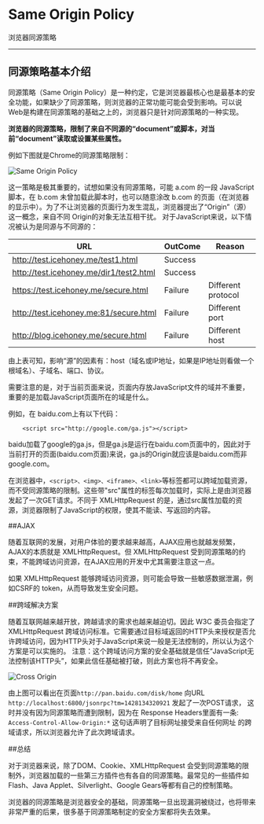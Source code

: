 # Same Origin Policy

浏览器同源策略

---

## 同源策略基本介绍

同源策略（Same Origin Policy）是一种约定，它是浏览器最核心也是最基本的安全功能，如果缺少了同源策略，则浏览器的正常功能可能会受到影响。可以说Web是构建在同源策略的基础之上的，浏览器只是针对同源策略的一种实现。

**浏览器的同源策略，限制了来自不同源的“document”或脚本，对当前“document”读取或设置某些属性。**

例如下图就是Chrome的同源策略限制：

![Same Origin Policy](img/Same-Origin-Policy-1.png)

这一策略是极其重要的，试想如果没有同源策略，可能 a.com 的一段 JavaScript 脚本，在 b.com 未曾加载此脚本时，也可以随意涂改 b.com 的页面（在浏览器的显示中）。为了不让浏览器的页面行为发生混乱，浏览器提出了“Origin”（源）这一概念，来自不同 Origin的对象无法互相干扰。
对于JavaScript来说，以下情况被认为是同源与不同源的：

URL                                     | OutCome              | Reason 
--------------------------------------- | -------------------- | ------------------------
http://test.icehoney.me/test1.html      | Success              |                          
http://test.icehoney.me/dir1/test2.html | Success              |  
https://test.icehoney.me/secure.html    | Failure              | Different protocol                
http://test.icehoney.me:81/secure.html  | Failure              | Different port
http://blog.icehoney.me/secure.html     | Failure              | Different host

由上表可知，影响“源”的因素有：host（域名或IP地址，如果是IP地址则看做一个根域名）、子域名、端口、协议。

需要注意的是，对于当前页面来说，页面内存放JavaScript文件的域并不重要，重要的是加载JavaScript页面所在的域是什么。

例如，在 baidu.com上有以下代码：

		<script src="http://google.com/ga.js"></script>

baidu加载了google的ga.js，但是ga.js是运行在baidu.com页面中的，因此对于当前打开的页面(baidu.com页面)来说，ga.js的Origin就应该是baidu.com而非google.com。

在浏览器中，`<script>、<img>、<iframe>、<link>`等标签都可以跨域加载资源，而不受同源策略的限制。这些带"src"属性的标签每次加载时，实际上是由浏览器发起了一次GET请求。不同于 XMLHttpRequest 的是，通过src属性加载的资源，浏览器限制了JavaScript的权限，使其不能读、写返回的内容。

##AJAX

随着互联网的发展，对用户体验的要求越来越高，AJAX应用也就越发频繁，AJAX的本质就是 XMLHttpRequest。但 XMLHttpRequest 受到同源策略的约束，不能跨域访问资源，在AJAX应用的开发中尤其需要注意这一点。

如果 XMLHttpRequest 能够跨域访问资源，则可能会导致一些敏感数据泄漏，例如CSRF的 token，从而导致发生安全问题。

##跨域解决方案

随着互联网越来越开放，跨越请求的需求也越来越迫切。因此 W3C 委员会指定了 XMLHttpRequest 跨域访问标准。它需要通过目标域返回的HTTP头来授权是否允许跨域访问，因为HTTP头对于JavaScript来说一般是无法控制的，所以认为这个方案是可以实施的。
注意：这个跨域访问方案的安全基础就是信任“JavaScript无法控制该HTTP头”，如果此信任基础被打破，则此方案也将不再安全。

![Cross Origin](img/Same-Origin-Policy-2.png)

由上图可以看出在页面`http://pan.baidu.com/disk/home` 向URL `http://localhost:6800/jsonrpc?tm=1428134320921` 发起了一次POST请求，
这时并没有因为同源策略而遭到限制，因为在 Response Headers里面有一条: `Access-Control-Allow-Origin:*` 这句话声明了目标网址接受来自任何网址
的跨域请求，所以浏览器允许了此次跨域请求。

##总结

对于浏览器来说，除了DOM、Cookie、XMLHttpRequest 会受到同源策略的限制外，浏览器加载的一些第三方插件也有各自的同源策略。最常见的一些插件如 Flash、Java Applet、Silverlight、Google Gears等都有自己的控制策略。

浏览器的同源策略是浏览器安全的基础，同源策略一旦出现漏洞被绕过，也将带来非常严重的后果，很多基于同源策略制定的安全方案都将失去效果。